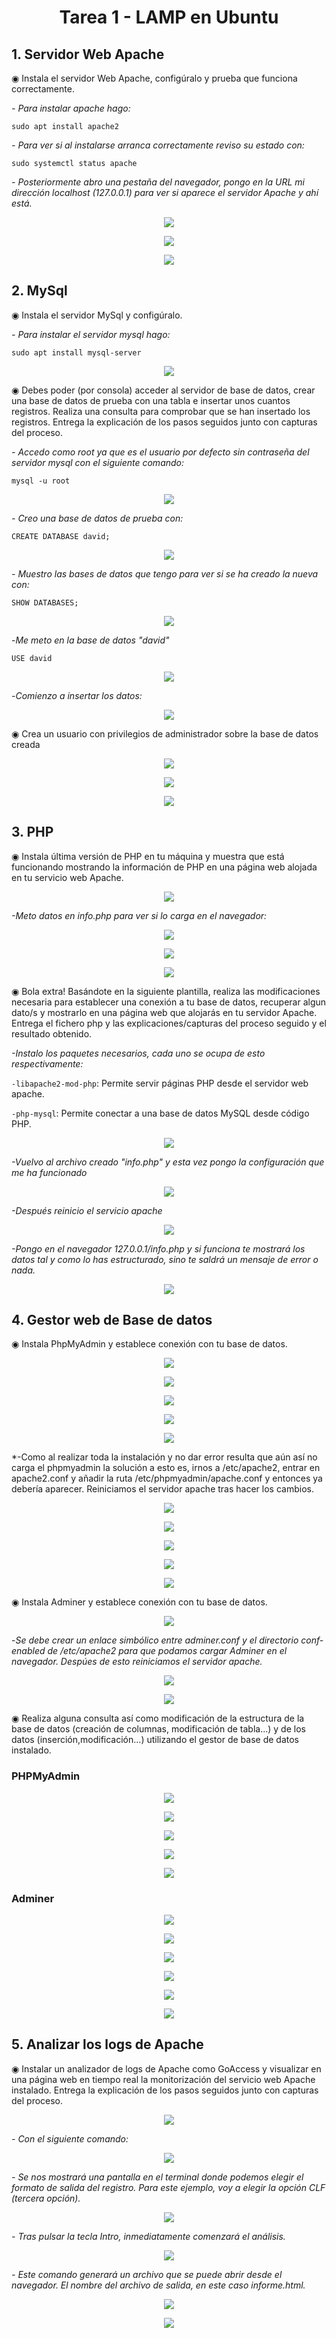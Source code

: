 # <center>Tarea 1 - LAMP en Ubuntu</center>

## 1. Servidor Web Apache

◉ Instala el servidor Web Apache, configúralo y prueba que funciona correctamente.

*- Para instalar apache hago:*

`sudo apt install apache2` 

*- Para ver si al instalarse arranca correctamente reviso su estado con:*

`sudo systemctl status apache`

*- Posteriormente abro una pestaña del navegador, pongo en la URL mi dirección localhost (127.0.0.1) para ver si aparece el servidor Apache y ahí está.*

  <p align="center"> <img src="./cap1.png"></p>
  <p align="center"> <img src="./cap2.png"></p>
  <p align="center"> <img src="./cap3.png"></p>

## 2. MySql

◉ Instala el servidor MySql y configúralo.

*- Para instalar el servidor mysql hago:*

`sudo apt install mysql-server` 

  <p align="center"> <img src="./cap4.png"></p>

◉ Debes poder (por consola) acceder al servidor de base de datos, crear una base de datos de prueba con una tabla e insertar unos cuantos registros. Realiza una consulta para comprobar que se han insertado los registros. Entrega la explicación de los pasos seguidos junto con capturas del proceso.

*- Accedo como root ya que es el usuario por defecto sin contraseña del servidor mysql con el siguiente comando:*

`mysql -u root` 

  <p align="center"> <img src="./cap5.png"></p>

*- Creo una base de datos de prueba con:*

`CREATE DATABASE david;` 

  <p align="center"> <img src="./cap6.png"></p>

*- Muestro las bases de datos que tengo para ver si se ha creado la nueva con:*

`SHOW DATABASES;` 

  <p align="center"> <img src="./cap7.png"></p>

-*Me meto en la base de datos "david"*

`USE david`


  <p align="center"> <img src="./cap8.png"></p>

-*Comienzo a insertar los datos:*

  <p align="center"> <img src="./cap9.png"></p>

◉ Crea un usuario con privilegios de administrador sobre la base de datos creada

  <p align="center"> <img src="./cap10.png"></p>
  <p align="center"> <img src="./cap12.png"></p>
  <p align="center"> <img src="./cap11.png"></p>

  ## 3. PHP

◉ Instala última versión de PHP en tu máquina y muestra que está funcionando mostrando la información de PHP en una página web alojada en tu servicio web Apache.

  <p align="center"> <img src="./cap13.png"></p>

 *-Meto datos en info.php para ver si lo carga en el navegador:*

  <p align="center"> <img src="./cap14.png"></p>
  <p align="center"> <img src="./cap15.png"></p>
  <p align="center"> <img src="./cap16.png"></p> 

  ◉ Bola extra! Basándote en la siguiente plantilla, realiza las
  modificaciones necesaria para establecer una conexión a tu base de datos, recuperar algun dato/s y mostrarlo en una página web que alojarás en tu servidor Apache. Entrega el fichero php y las explicaciones/capturas del proceso seguido y el resultado obtenido.

*-Instalo los paquetes necesarios, cada uno se ocupa de esto respectivamente:*

`-libapache2-mod-php`: Permite servir páginas PHP desde el servidor web apache.

`-php-mysql`: Permite conectar a una base de datos MySQL desde código PHP.

   <p align="center"> <img src="./cap17.png"></p> 

*-Vuelvo al archivo creado "info.php" y esta vez pongo la configuración que me ha funcionado*
   <p align="center"> <img src="./cap18.png"></p> 

*-Después reinicio el servicio apache*
   <p align="center"> <img src="./cap19.png"></p> 

*-Pongo en el navegador 127.0.0.1/info.php y si funciona te mostrará los datos tal y como lo has estructurado, sino te saldrá un mensaje de error o nada.*

   <p align="center"> <img src="./cap20.png"></p> 

## 4. Gestor web de Base de datos

◉ Instala PhpMyAdmin y establece conexión con tu base de datos.

   <p align="center"> <img src="./cap26.png"></p> 
   <p align="center"> <img src="./cap21.png"></p> 
   <p align="center"> <img src="./cap22.png"></p> 
   <p align="center"> <img src="./cap24.png"></p> 
   <p align="center"> <img src="./cap25.png"></p> 

*-Como al realizar toda la instalación y no dar error resulta que aún así no carga el phpmyadmin la solución a esto es, irnos a /etc/apache2, entrar en apache2.conf y añadir la ruta /etc/phpmyadmin/apache.conf y entonces ya debería aparecer. Reiniciamos el servidor apache tras hacer los cambios.

   <p align="center"> <img src="./cap27.png"></p> 
   <p align="center"> <img src="./cap28.png"></p> 
   <p align="center"> <img src="./cap19.png"></p> 
   <p align="center"> <img src="./cap29.png"></p>  
   <p align="center"> <img src="./cap30.png"></p> 

◉ Instala Adminer y establece conexión con tu base de datos.

   <p align="center"> <img src="./cap31.png"></p> 

   -*Se debe crear un enlace simbólico entre adminer.conf y el directorio conf-enabled de /etc/apache2 para que podamos cargar Adminer en el navegador. Despúes de esto reiniciamos el servidor apache.*

   <p align="center"> <img src="./cap32.png"></p> 
   <p align="center"> <img src="./cap33.png"></p> 

  ◉ Realiza alguna consulta así como modificación de la estructura de la base de datos (creación de columnas, modificación de tabla...) y de los datos (inserción,modificación...) utilizando el gestor de base de datos instalado.

  ### PHPMyAdmin

  <p align="center"> <img src="./cap40.png"></p>
  <p align="center"> <img src="./cap41.png"></p> 
  <p align="center"> <img src="./cap42.png"></p>
  <p align="center"> <img src="./cap43.png"></p>
  <p align="center"> <img src="./cap44.png"></p> 

  ### Adminer

  <p align="center"> <img src="./cap45.png"></p> 
  <p align="center"> <img src="./cap46.png"></p> 
  <p align="center"> <img src="./cap47.png"></p> 
  <p align="center"> <img src="./cap48.png"></p> 
  <p align="center"> <img src="./cap49.png"></p>
  <p align="center"> <img src="./cap50.png"></p>  

   ## 5. Analizar los logs de Apache

   ◉ Instalar un analizador de logs de Apache como GoAccess y visualizar en una página web en tiempo real la monitorización del servicio web Apache instalado. Entrega la explicación de los pasos seguidos junto con capturas del proceso.

   <p align="center"> <img src="./cap34.png"></p> 

*- Con el siguiente comando:* 

   <p align="center"> <img src="./cap35.png"></p>

*- Se nos mostrará una pantalla en el terminal donde podemos elegir el formato de salida del registro. Para este ejemplo, voy a elegir la opción CLF (tercera opción).*

   <p align="center"> <img src="./cap36.png"></p>  

*- Tras pulsar la tecla Intro, inmediatamente comenzará el análisis.*

   <p align="center"> <img src="./cap37.png"></p>

*- Este comando generará un archivo que se puede abrir desde el navegador. El nombre del archivo de salida, en este caso informe.html.*

   <p align="center"> <img src="./cap38.png"></p>
   <p align="center"> <img src="./cap39.png"></p>
